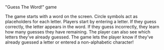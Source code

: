 "Guess The Word!" game

The game starts with a word on the screen. Circle symbols act as placeholders for each letter. Players start by entering a letter. If they guess correctly, the letter appears in the word. If they guess incorrectly, they learn how many guesses they have remaining. The player can also see which letters they’ve already guessed. The game lets the player know if they’ve already guessed a letter or entered a non-alphabetic character!
